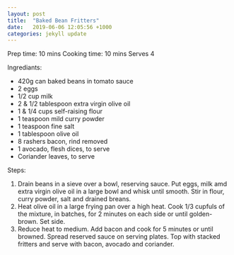 ```yaml
---
layout: post
title:  "Baked Bean Fritters"
date:   2019-06-06 12:05:56 +1000
categories: jekyll update
---
```


Prep time: 10 mins
Cooking time: 10 mins
Serves 4

Ingrediants:
* 420g can baked beans in tomato sauce
* 2 eggs
* 1/2 cup milk
* 2 & 1/2 tablespoon extra virgin olive oil
* 1 & 1/4 cups self-raising flour
* 1 teaspoon mild curry powder
* 1 teaspoon fine salt
* 1 tablespoon olive oil
* 8 rashers bacon, rind removed
* 1 avocado, flesh dices, to serve
* Coriander leaves, to serve

Steps:
1. Drain beans in a sieve over a bowl, reserving sauce. Put eggs, milk amd extra virgin olive oil in a large bowl and whisk until smooth. Stir in flour, curry powder, salt and drained breans.
2. Heat olive oil in a large frying pan over a high heat. Cook 1/3 cupfuls of the mixture, in batches, for 2 minutes on each side or until golden-brown. Set side.
3. Reduce heat to medium. Add bacon and cook for 5 minutes or until browned. Spread reserved sauce on serving plates. Top with stacked fritters and serve with bacon, avocado and coriander. 